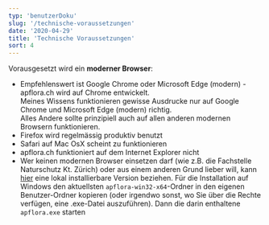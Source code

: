 ```yaml
---
typ: 'benutzerDoku'
slug: '/technische-voraussetzungen'
date: '2020-04-29'
title: 'Technische Voraussetzungen'
sort: 4
---
```


Vorausgesetzt wird ein **moderner Browser**:

- Empfehlenswert ist Google Chrome oder Microsoft Edge (modern) - apflora.ch wird auf Chrome entwickelt.<br/>
  Meines Wissens funktionieren gewisse Ausdrucke nur auf Google Chrome und Microsoft Edge (modern) richtig.<br/>
  Alles Andere sollte prinzipiell auch auf allen anderen modernen Browsern funktionieren.
- Firefox wird regelmässig produktiv benutzt
- Safari auf Mac OsX scheint zu funktionieren
- apflora.ch funktioniert auf dem Internet Explorer nicht
- Wer keinen modernen Browser einsetzen darf (wie z.B. die Fachstelle Naturschutz Kt. Zürich) oder aus einem anderen Grund lieber will, kann [hier](https://www.dropbox.com/sh/5ar4f0fu5uqvhar/AADJmUo_9pakOnjL_U27EpQMa?dl=0) eine lokal installierbare Version beziehen. Für die Installation auf Windows den aktuellsten `apflora-win32-x64`-Ordner in den eigenen Benutzer-Ordner kopieren (oder irgendwo sonst, wo Sie über die Rechte verfügen, eine .exe-Datei auszuführen). Dann die darin enthaltene `apflora.exe` starten
